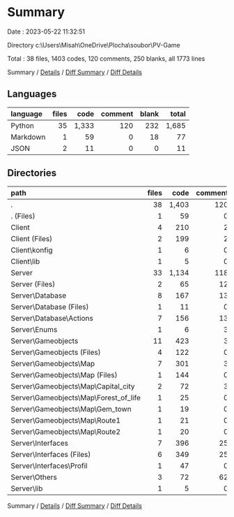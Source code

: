 # Summary

Date : 2023-05-22 11:32:51

Directory c:\\Users\\Misah\\OneDrive\\Plocha\\soubor\\PV-Game

Total : 38 files,  1403 codes, 120 comments, 250 blanks, all 1773 lines

Summary / [Details](details.md) / [Diff Summary](diff.md) / [Diff Details](diff-details.md)

## Languages
| language | files | code | comment | blank | total |
| :--- | ---: | ---: | ---: | ---: | ---: |
| Python | 35 | 1,333 | 120 | 232 | 1,685 |
| Markdown | 1 | 59 | 0 | 18 | 77 |
| JSON | 2 | 11 | 0 | 0 | 11 |

## Directories
| path | files | code | comment | blank | total |
| :--- | ---: | ---: | ---: | ---: | ---: |
| . | 38 | 1,403 | 120 | 250 | 1,773 |
| . (Files) | 1 | 59 | 0 | 18 | 77 |
| Client | 4 | 210 | 2 | 22 | 234 |
| Client (Files) | 2 | 199 | 2 | 21 | 222 |
| Client\\konfig | 1 | 6 | 0 | 0 | 6 |
| Client\\lib | 1 | 5 | 0 | 1 | 6 |
| Server | 33 | 1,134 | 118 | 210 | 1,462 |
| Server (Files) | 2 | 65 | 12 | 11 | 88 |
| Server\\Database | 8 | 167 | 13 | 24 | 204 |
| Server\\Database (Files) | 1 | 11 | 0 | 3 | 14 |
| Server\\Database\\Actions | 7 | 156 | 13 | 21 | 190 |
| Server\\Enums | 1 | 6 | 3 | 2 | 11 |
| Server\\Gameobjects | 11 | 423 | 3 | 78 | 504 |
| Server\\Gameobjects (Files) | 4 | 122 | 0 | 22 | 144 |
| Server\\Gameobjects\\Map | 7 | 301 | 3 | 56 | 360 |
| Server\\Gameobjects\\Map (Files) | 1 | 144 | 0 | 31 | 175 |
| Server\\Gameobjects\\Map\\Capital_city | 2 | 72 | 3 | 15 | 90 |
| Server\\Gameobjects\\Map\\Forest_of_life | 1 | 25 | 0 | 3 | 28 |
| Server\\Gameobjects\\Map\\Gem_town | 1 | 19 | 0 | 2 | 21 |
| Server\\Gameobjects\\Map\\Route1 | 1 | 21 | 0 | 3 | 24 |
| Server\\Gameobjects\\Map\\Route2 | 1 | 20 | 0 | 2 | 22 |
| Server\\Interfaces | 7 | 396 | 25 | 80 | 501 |
| Server\\Interfaces (Files) | 6 | 349 | 25 | 70 | 444 |
| Server\\Interfaces\\Profil | 1 | 47 | 0 | 10 | 57 |
| Server\\Others | 3 | 72 | 62 | 14 | 148 |
| Server\\lib | 1 | 5 | 0 | 1 | 6 |

Summary / [Details](details.md) / [Diff Summary](diff.md) / [Diff Details](diff-details.md)